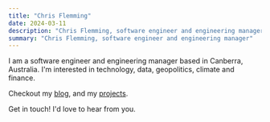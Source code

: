 ```yaml
---
title: "Chris Flemming"
date: 2024-03-11
description: "Chris Flemming, software engineer and engineering manager"
summary: "Chris Flemming, software engineer and engineering manager"
---
```


I am a software engineer and engineering manager based in Canberra, Australia. I'm interested in technology, data, geopolitics, climate and finance.

Checkout my [blog](/blog), and my [projects](/projects).

Get in touch! I'd love to hear from you.